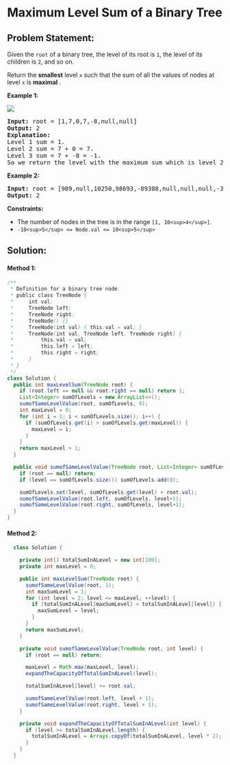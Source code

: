 # Maximum Level Sum of a Binary Tree

## Problem Statement:

Given the `root` of a binary tree, the level of its root is `1`, the level of its children is `2`, and so on.

Return the **smallest** level `x` such that the sum of all the values of nodes at level `x` is  **maximal** .

**Example 1:**

![](https://assets.leetcode.com/uploads/2019/05/03/capture.JPG)

<pre><strong>Input:</strong> root = [1,7,0,7,-8,null,null]
<strong>Output:</strong> 2
<strong>Explanation: </strong>
Level 1 sum = 1.
Level 2 sum = 7 + 0 = 7.
Level 3 sum = 7 + -8 = -1.
So we return the level with the maximum sum which is level 2.
</pre>

**Example 2:**

<pre><strong>Input:</strong> root = [989,null,10250,98693,-89388,null,null,null,-32127]
<strong>Output:</strong> 2
</pre>

**Constraints:**

* The number of nodes in the tree is in the range `[1, 10<sup>4</sup>]`.
* `-10<sup>5</sup> <= Node.val <= 10<sup>5</sup>`


## Solution:

#### Method 1:

```java
/**
 * Definition for a binary tree node.
 * public class TreeNode {
 *     int val;
 *     TreeNode left;
 *     TreeNode right;
 *     TreeNode() {}
 *     TreeNode(int val) { this.val = val; }
 *     TreeNode(int val, TreeNode left, TreeNode right) {
 *         this.val = val;
 *         this.left = left;
 *         this.right = right;
 *     }
 * }
 */
class Solution {
  public int maxLevelSum(TreeNode root) {
    if (root.left == null && root.right == null) return 1;
    List<Integer> sumOfLevels = new ArrayList<>();
    sumofSameLevelValue(root, sumOfLevels, 0);
    int maxLevel = 0;
    for (int i = 1; i < sumOfLevels.size(); i++) {
      if (sumOfLevels.get(i) > sumOfLevels.get(maxLevel)) {
        maxLevel = i;
      }
    }
    return maxLevel + 1;
  }

  public void sumofSameLevelValue(TreeNode root, List<Integer> sumOfLevels, int level) {
    if (root == null) return;
    if (level == sumOfLevels.size()) sumOfLevels.add(0);

    sumOfLevels.set(level, sumOfLevels.get(level) + root.val);
    sumofSameLevelValue(root.left, sumOfLevels, level+1);
    sumofSameLevelValue(root.right, sumOfLevels, level+1);
  }
}
```



#### Method 2:

```java
  class Solution {

    private int[] totalSumInALevel = new int[100];
    private int maxLevel = 0;

    public int maxLevelSum(TreeNode root) {
      sumofSameLevelValue(root, 1);
      int maxSumLevel = 1;
      for (int level = 2; level <= maxLevel; ++level) {
        if (totalSumInALevel[maxSumLevel] < totalSumInALevel[level]) {
          maxSumLevel = level;
        }
      }
      return maxSumLevel;
    }

    private void sumofSameLevelValue(TreeNode root, int level) {
      if (root == null) return;

      maxLevel = Math.max(maxLevel, level);
      expandTheCapacityOfTotalSumInALevel(level);

      totalSumInALevel[level] += root.val;

      sumofSameLevelValue(root.left, level + 1);
      sumofSameLevelValue(root.right, level + 1);
    }

    private void expandTheCapacityOfTotalSumInALevel(int level) {
      if (level >= totalSumInALevel.length) {
        totalSumInALevel = Arrays.copyOf(totalSumInALevel, level * 2);
      }
    }
  }

```
